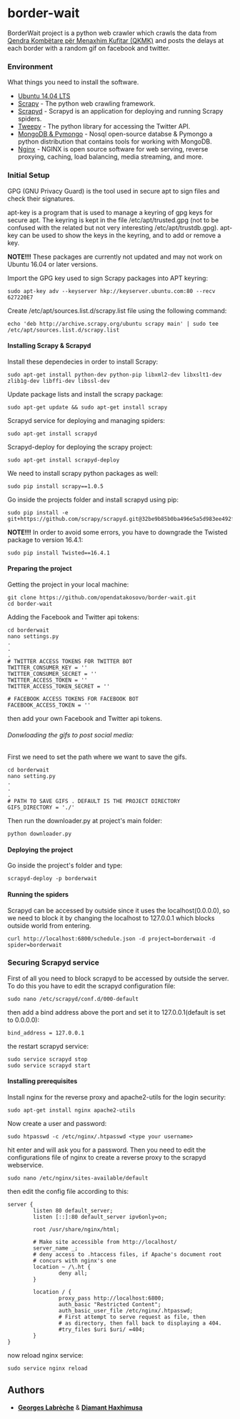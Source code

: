 # border-wait

BorderWait project is a python web crawler which crawls the data from [Qendra Kombëtare për Menaxhim Kufitar (QKMK)](http://www.mpb-ks.org/qkmk/) and posts the delays at each border with a random gif on facebook and twitter.

### Environment
What things you need to install the software.
* [Ubuntu 14.04 LTS](https://www.ubuntu.com/)
* [Scrapy](http://scrapy.readthedocs.io/en/latest/) - The python web crawling framework.
* [Scrapyd](http://scrapyd.readthedocs.io/en/latest/) - Scrapyd is an application for deploying and running Scrapy spiders.
* [Tweepy](http://tweepy.readthedocs.io/en/v3.5.0/) - The python library for accessing the Twitter API.
* [MongoDB & Pymongo](https://www.mongodb.com/) - Nosql open-source databse & Pymongo a python distribution that contains tools for working with MongoDB.
* [Nginx](https://www.nginx.com/) - NGINX is open source software for web serving, reverse proxying, caching, load balancing, media streaming, and more.

### Initial Setup
GPG (GNU Privacy Guard) is the tool used in secure apt to sign files and check their signatures.

apt-key is a program that is used to manage a keyring of gpg keys for secure apt. The keyring is kept in the file /etc/apt/trusted.gpg (not to be confused with the related but not very interesting  /etc/apt/trustdb.gpg). apt-key can be used to show the keys in the keyring, and to add or remove a key.

**NOTE!!!** These packages are currently not updated and may not work on Ubuntu 16.04 or later versions.

Import the GPG key used to sign Scrapy packages into APT keyring:
```
sudo apt-key adv --keyserver hkp://keyserver.ubuntu.com:80 --recv 627220E7
```
Create /etc/apt/sources.list.d/scrapy.list file using the following command:
```
echo 'deb http://archive.scrapy.org/ubuntu scrapy main' | sudo tee /etc/apt/sources.list.d/scrapy.list
```
#### Installing Scrapy & Scrapyd
Install these dependecies in order to install Scrapy:
```
sudo apt-get install python-dev python-pip libxml2-dev libxslt1-dev zlib1g-dev libffi-dev libssl-dev
```

Update package lists and install the scrapy package:
```
sudo apt-get update && sudo apt-get install scrapy
```
Scrapyd service for deploying and managing spiders:
```
sudo apt-get install scrapyd
```

Scrapyd-deploy for deploying the scrapy project:

```
sudo apt-get install scrapyd-deploy
```

We need to install scrapy python packages as well:
```
sudo pip install scrapy==1.0.5
```

Go inside the projects folder and install scrapyd using pip:
```
sudo pip install -e git+https://github.com/scrapy/scrapyd.git@32be9b85b0ba496e5a5d983ee492f1116f9cfbb9#egg=scrapyd
```

**NOTE!!!** In order to avoid some errors, you have to downgrade the Twisted package to version 16.4.1:
```
sudo pip install Twisted==16.4.1
```

#### Preparing the project
Getting the project in your local machine:
```
git clone https://github.com/opendatakosovo/border-wait.git
cd border-wait
```
Adding the Facebook and Twitter api tokens:
```
cd borderwait
nano settings.py
.
.
.
# TWITTER ACCESS TOKENS FOR TWITTER BOT
TWITTER_CONSUMER_KEY = ''
TWITTER_CONSUMER_SECRET = ''
TWITTER_ACCESS_TOKEN = ''
TWITTER_ACCESS_TOKEN_SECRET = ''

# FACEBOOK ACCESS TOKENS FOR FACEBOOK BOT
FACEBOOK_ACCESS_TOKEN = ''
```
then add your own Facebook and Twitter api tokens.

###### Donwloading the gifs to post social media:
First we need to set the path where we want to save the gifs.
```
cd borderwait
nano setting.py
.
.
.
# PATH TO SAVE GIFS . DEFAULT IS THE PROJECT DIRECTORY
GIFS_DIRECTORY = './'
```
Then run the downloader.py at project's main folder:
```
python downloader.py
```

#### Deploying the project

Go inside the project's folder and type:
```
scrapyd-deploy -p borderwait
```

#### Running the spiders
Scrapyd can be accessed by outside since it uses the localhost(0.0.0.0), so we need to block it by changing the localhost to 127.0.0.1 which blocks outside world from entering.
```
curl http://localhost:6800/schedule.json -d project=borderwait -d spider=borderwait
```
### Securing Scrapyd service
First of all you need to block scrapyd to be accessed by outside the server. To do this you have to edit the scrapyd configuration file:
```
sudo nano /etc/scrapyd/conf.d/000-default
```
then add a bind address above the port and set it to 127.0.0.1(default is set to 0.0.0.0):
```
bind_address = 127.0.0.1
```
the restart scrapyd service:
```
sudo service scrapyd stop
sudo service scrapyd start
```

#### Installing prerequisites

Install nginx for the reverse proxy and apache2-utils for the login security:
```
sudo apt-get install nginx apache2-utils
```
Now create a user and password:
```
sudo htpasswd -c /etc/nginx/.htpasswd <type your username>
```
hit enter and will ask you for a password.
Then you need to edit the configurations file of nginx to create a reverse proxy to the scrapyd webservice.
```
sudo nano /etc/nginx/sites-available/default
```
then edit the config file according to this:
```
server {
        listen 80 default_server;
        listen [::]:80 default_server ipv6only=on;

        root /usr/share/nginx/html;

        # Make site accessible from http://localhost/
        server_name _;
        # deny access to .htaccess files, if Apache's document root
        # concurs with nginx's one
        location ~ /\.ht {
                deny all;
        }

        location / {
                proxy_pass http://localhost:6800;
                auth_basic "Restricted Content";
                auth_basic_user_file /etc/nginx/.htpasswd;
                # First attempt to serve request as file, then
                # as directory, then fall back to displaying a 404.
                #try_files $uri $uri/ =404;
        }
}
```
now reload nginx service:
```
sudo service nginx reload
```

## Authors

* **[Georges Labrèche](https://github.com/georgeslabreche)** & **[Diamant Haxhimusa](https://github.com/diamanthaxhimusa)**
